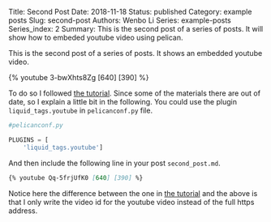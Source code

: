 Title: Second Post
Date: 2018-11-18
Status: published
Category: example posts
Slug: second-post
Authors: Wenbo Li
Series: example-posts
Series_index: 2
Summary: This is the second post of a series of posts. It will show how to embeded youtube video using pelican.

This is the second post of a series of posts. It shows an embedded youtube video. 

{% youtube 3-bwXhts8Zg [640] [390] %}

To do so I followed [the tutorial](https://pythonforundergradengineers.com/how-i-built-this-site-4.html). Since some of the materials there are out of date, so I explain a little bit in the following. You could use the plugin `liquid_tags.youtube` in `pelicanconf.py` file.

```py
#pelicanconf.py

PLUGINS = [
	'liquid_tags.youtube']
```

And then include the following line in your post `second_post.md`.

```md
{% youtube Qq-5frjUfK0 [640] [390] %}
```

Notice here the difference between the one in [the tutorial](https://pythonforundergradengineers.com/how-i-built-this-site-4.html) and the above is that I only write the video id for the youtube video instead of the full https address.

